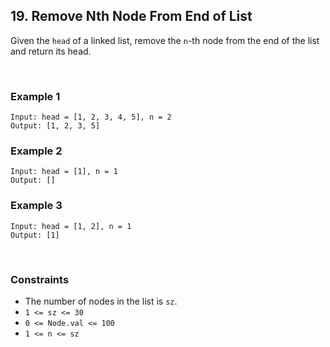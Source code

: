 ## 19. Remove Nth Node From End of List

Given the `head` of a linked list, remove the `n`-th node from the end of the list and return its head.

<br>

### Example 1

```
Input: head = [1, 2, 3, 4, 5], n = 2
Output: [1, 2, 3, 5]
```

### Example 2

```
Input: head = [1], n = 1
Output: []
```

### Example 3

```
Input: head = [1, 2], n = 1
Output: [1]
```

<br>

### Constraints

* The number of nodes in the list is `sz`.
* `1 <= sz <= 30`
* `0 <= Node.val <= 100`
* `1 <= n <= sz`
